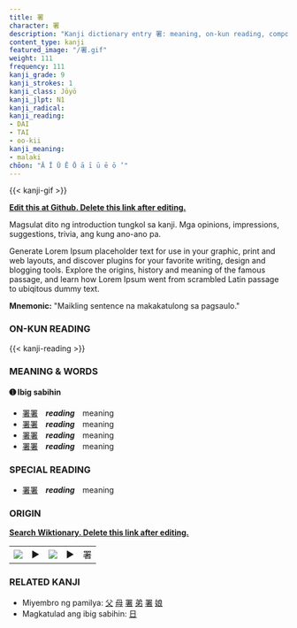 ```yaml
---
title: 署
character: 署
description: "Kanji dictionary entry 署: meaning, on-kun reading, compounds, origin, related kanji"
content_type: kanji
featured_image: "/署.gif"
weight: 111
frequency: 111
kanji_grade: 9
kanji_strokes: 1
kanji_class: Jōyō
kanji_jlpt: N1
kanji_radical: 
kanji_reading: 
- DAI
- TAI
- oo-kii
kanji_meaning:
- malaki
chōon: "Ā Ī Ū Ē Ō ā ī ū ē ō ’"
---
```

[//]: # (Don't edit the line below. Kanji animated GIF code is automatically generated.)
{{< kanji-gif >}}

[//]: # (Edit below this line.)

**[Edit this at Github. Delete this link after editing.](https://github.com/tim0g/tim/tree/main/content/kanji/署/index.md)**

Magsulat dito ng introduction tungkol sa kanji. Mga opinions, impressions, suggestions, trivia, ang kung ano-ano pa.

Generate Lorem Ipsum placeholder text for use in your graphic, print and web layouts, and discover plugins for your favorite writing, design and blogging tools. Explore the origins, history and meaning of the famous passage, and learn how Lorem Ipsum went from scrambled Latin passage to ubiqitous dummy text.
 
**Mnemonic:** "Maikling sentence na makakatulong sa pagsaulo."

### ON-KUN READING

[//]: # (Don't edit the line below. ON-KUN READING code is automatically generated.)
{{< kanji-reading >}}

### MEANING & WORDS

#### ➊ **Ibig sabihin**
  - [署](../署)[署](../署)　***reading***　meaning
  - [署](../署)[署](../署)　***reading***　meaning
  - [署](../署)[署](../署)　***reading***　meaning
  - [署](../署)[署](../署)　***reading***　meaning

### SPECIAL READING
  - [署](../署)[署](../署)　***reading***　meaning

### ORIGIN

**[Search Wiktionary. Delete this link after editing.](https://wiktionary.org/wiki/署)**
<table class="kanji-table"><tr><td>
<img src="60px-署-bronze.svg.png">
</td><td>▶</td><td>
<img src="60px-署-oracle.svg.png">
</td><td>▶</td>
<td class="kanji-origin">署</td>
</tr></table>

### RELATED KANJI
- Miyembro ng pamilya: [父](../父) [母](../母) [署](../署) [弟](../弟) [署](../署) [娘](../娘)
- Magkatulad ang ibig sabihin: [日](../日)
